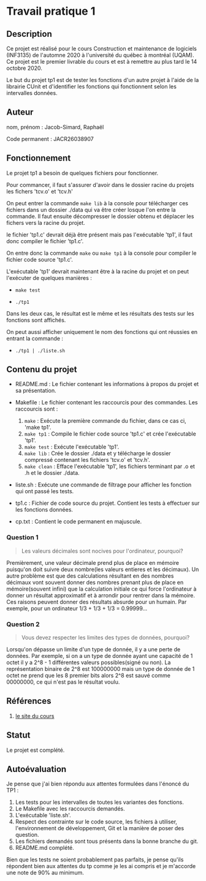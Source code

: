 # Travail pratique 1

## Description

Ce projet est réalisé pour le cours Construction et maintenance de logiciels (INF3135) de l'automne 2020 à l'université du québec à montréal (UQAM). Ce projet est le premier livrable du cours et est à remettre au plus tard le 14 octobre 2020. 

Le but du projet tp1 est de tester les fonctions d'un autre projet à l'aide de la librairie CUnit et d'identifier les fonctions qui fonctionnent selon les intervalles données.

## Auteur

nom, prénom : Jacob-Simard, Raphaël

Code permanent : JACR26038907

## Fonctionnement

Le projet tp1 a besoin de quelques fichiers pour fonctionner.

Pour commancer, il faut s'assurer d'avoir dans le dossier racine du projets les fichers 'tcv.o' et 'tcv.h' 

On peut entrer la commande `make lib` à la console pour télécharger ces fichiers dans un dossier ./data qui va être créer losque l'on entre la commande. Il faut ensuite décompresser le dossier obtenu et déplacer les fichers vers la racine du projet. 

le fichier 'tp1.c' devrait déjà être présent mais pas l'exécutable 'tp1', il faut donc compiler le fichier 'tp1.c'.

On entre donc la commande `make` ou `make tp1` à la console pour compiler le fichier code source 'tp1.c'.

L'exécutable 'tp1' devrait maintenant être à la racine du projet et on peut l'exécuter de quelques manières : 

* `make test`

* `./tp1`

Dans les deux cas, le résultat est le même et les résultats des tests sur les fonctions sont affichés.

On peut aussi afficher uniquement le nom des fonctions qui ont réussies en entrant la commande : 

* `./tp1 | ./liste.sh`

## Contenu du projet

* README.md : Le fichier contenant les informations à propos du projet et sa présentation.

* Makefile : Le fichier contenant les raccourcis pour des commandes. Les raccourcis sont : 

  1. `make` : Exécute la première commande du fichier, dans ce cas ci, 'make tp1'.
  2. `make tp1` : Compile le fichier code source 'tp1.c' et crée l'exécutable 'tp1'.
  3. `make test` : Exécute l'exécutable 'tp1'.
  4. `make lib` : Crée le dossier ./data et y télécharge le dossier compressé contenant les fichiers 'tcv.o' et 'tcv.h'.
  5. `make clean` : Efface l'exécutable 'tp1', les fichiers terminant par .o et .h et le dossier ./data.

* liste.sh : Exécute une commande de filtrage pour afficher les fonction qui ont passé les tests. 

* tp1.c : Fichier de code source du projet. Contient les tests à effectuer sur les fonctions données.

* cp.txt : Contient le code permanent en majuscule.

### Question 1 

> Les valeurs décimales sont nocives pour l'ordinateur, pourquoi?

Premièrement, une valeur décimale prend plus de place en mémoire puisqu'on doit suivre deux nombre(les valeurs entieres et les décimaux). Un autre problème est que des calculations résultant en des nombres décimaux vont souvent donner des nombres prenant plus de place en mémoire(souvent infini) que la calculation initiale ce qui force l'ordinateur à donner un résultat approximatif et à arrondir pour rentrer dans la mémoire.  Ces raisons peuvent donner des résultats absurde pour un humain. Par exemple, pour un ordinateur 1/3 + 1/3 + 1/3 = 0.99999...

### Question 2

> Vous devez respecter les limites des types de données, pourquoi?

Lorsqu'on dépasse un limite d'un type de donnée, il y a une perte de données. Par exemple, si on a un type de donnée ayant une capacité de 1 octet il y a 2^8 - 1 différentes valeurs possibles(signé ou non). La représentation binaire de 2^8 est 100000000 mais un type de donnée de 1 octet ne prend que les 8 premier bits alors 2^8 est sauvé comme 00000000, ce qui n'est pas le résultat voulu.

## Références


1. [le site du cours](https://github.com/guyfrancoeur/INF3135_A2020)

## Statut

Le projet est complété.

## Autoévaluation

Je pense que j'ai bien répondu aux attentes formulées dans l'énoncé du TP1 :

1. Les tests pour les intervalles de toutes les variantes des fonctions.
2. Le Makefile avec les raccourcis demandés.
3. L'exécutable 'liste.sh'.
4. Respect des contrainte sur le code source, les fichiers à utiliser, l'environnement de développement, Git et la manière de poser des question.
5. Les fichiers demandés sont tous présents dans la bonne branche du git.
6. README.md complété.

Bien que les tests ne soient probablement pas parfaits, je pense qu'ils répondent bien aux attentes du tp comme je les ai compris et je m'accorde une note de 90% au minimum.
